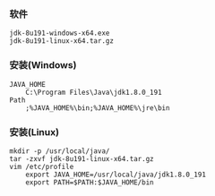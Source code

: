 
### 软件

    jdk-8u191-windows-x64.exe
    jdk-8u191-linux-x64.tar.gz

### 安装(Windows)

    JAVA_HOME
        C:\Program Files\Java\jdk1.8.0_191
    Path
        ;%JAVA_HOME%\bin;%JAVA_HOME%\jre\bin

### 安装(Linux)

    mkdir -p /usr/local/java/
    tar -zxvf jdk-8u191-linux-x64.tar.gz
    vim /etc/profile
        export JAVA_HOME=/usr/local/java/jdk1.8.0_191
        export PATH=$PATH:$JAVA_HOME/bin
